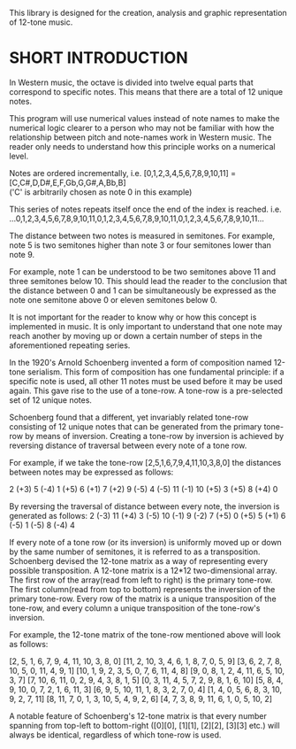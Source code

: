 This library is designed for the creation, analysis and graphic representation of 12-tone music.


SHORT INTRODUCTION
====================
In Western music, the octave is divided into twelve equal parts that correspond to specific notes.
This means that there are a total of 12 unique notes. 

This program will use numerical values instead of note names to make the numerical logic clearer
to a person who may not be familiar with how the relationship between pitch and note-names work in Western music.
The reader only needs to understand how this principle works on a numerical level.

Notes are ordered incrementally,
i.e. [0,1,2,3,4,5,6,7,8,9,10,11] = [C,C#,D,D#,E,F,Gb,G,G#,A,Bb,B]  
    ('C' is arbitrarily chosen as note 0 in this example)

This series of notes repeats itself once the end of the index is reached. i.e. 
...0,1,2,3,4,5,6,7,8,9,10,11,0,1,2,3,4,5,6,7,8,9,10,11,0,1,2,3,4,5,6,7,8,9,10,11...

The distance between two notes is measured in semitones. For example,
note 5 is two semitones higher than note 3 or four semitones lower than note 9.

For example, note 1 can be understood to be two semitones above 11
and three semitones below 10. This should lead the reader to the conclusion that
the distance between 0 and 1 can be simultaneously be expressed as the note
one semitone above 0 or eleven semitones below 0.

It is not important for the reader to know why or how this concept is implemented in music.
It is only important to understand that one note may reach another by moving up or down a 
certain number of steps in the aforementioned repeating series. 

In the 1920's Arnold Schoenberg invented a form of composition named 12-tone serialism.
This form of composition has one fundamental principle:
if a specific note is used, all other 11 notes must be used before it may be used again.
This gave rise to the use of a tone-row. A tone-row is a pre-selected set of 12 unique notes. 

Schoenberg found that a different, yet invariably related tone-row consisting of 12 unique notes that
can be generated from the primary tone-row by means of inversion. 
Creating a tone-row by inversion is achieved by reversing distance of traversal between every note of a tone row. 


For example, if we take the tone-row [2,5,1,6,7,9,4,11,10,3,8,0] the distances between notes may be expressed as follows:

2 (+3)
5 (-4)
1 (+5)
6 (+1)
7 (+2)
9 (-5)
4 (-5)
11 (-1) 
10 (+5)
3 (+5)
8 (+4)
0


By reversing the traversal of distance between every note, the inversion is generated as follows:
2 (-3)
11 (+4)
3 (-5)
10 (-1)
9 (-2)
7 (+5)
0 (+5)
5 (+1) 
6 (-5)
1 (-5)
8 (-4)
4

If every note of a tone row (or its inversion) is uniformly moved up or down by the same number of semitones,
it is referred to as a transposition. Schoenberg devised the 12-tone matrix as a way of representing every
possible transposition. A 12-tone matrix is a 12*12 two-dimensional array. The first row of the array(read from
left to right) is the primary tone-row. The first column(read from top to bottom) represents the inversion
of the primary tone-row. Every row of the matrix is a unique transposition of the tone-row,
and every column a unique transposition of the tone-row's inversion.

For example, the 12-tone matrix of the tone-row mentioned above will look as follows:

  [2, 5, 1, 6, 7, 9, 4, 11, 10, 3, 8, 0]
  [11, 2, 10, 3, 4, 6, 1, 8, 7, 0, 5, 9]
  [3, 6, 2, 7, 8, 10, 5, 0, 11, 4, 9, 1]
  [10, 1, 9, 2, 3, 5, 0, 7, 6, 11, 4, 8]
  [9, 0, 8, 1, 2, 4, 11, 6, 5, 10, 3, 7]
  [7, 10, 6, 11, 0, 2, 9, 4, 3, 8, 1, 5]
  [0, 3, 11, 4, 5, 7, 2, 9, 8, 1, 6, 10]
  [5, 8, 4, 9, 10, 0, 7, 2, 1, 6, 11, 3]
  [6, 9, 5, 10, 11, 1, 8, 3, 2, 7, 0, 4]
  [1, 4, 0, 5, 6, 8, 3, 10, 9, 2, 7, 11]
  [8, 11, 7, 0, 1, 3, 10, 5, 4, 9, 2, 6]
  [4, 7, 3, 8, 9, 11, 6, 1, 0, 5, 10, 2]

A notable feature of Schoenberg's 12-tone matrix is that every number spanning
from top-left to bottom-right ([0][0], [1][1], [2][2], [3][3] etc.) will always be
identical, regardless of which tone-row is used.